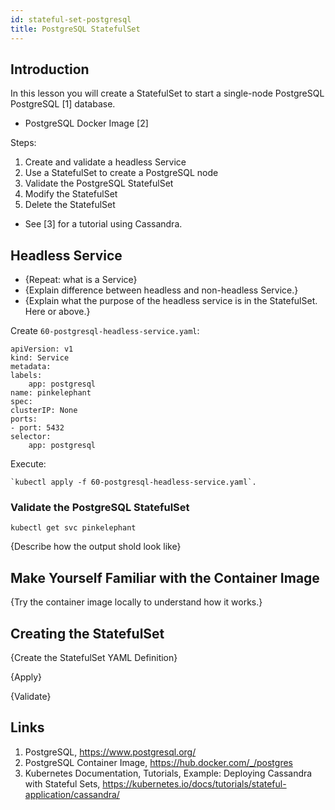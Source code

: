 ```yaml
---
id: stateful-set-postgresql
title: PostgreSQL StatefulSet
---
```


## Introduction

In this lesson you will create a StatefulSet to start a single-node PostgreSQL PostgreSQL [1] database. 

* PostgreSQL Docker Image [2]

Steps:

1. Create and validate a headless Service
2. Use a StatefulSet to create a PostgreSQL node
3. Validate the PostgreSQL StatefulSet
4. Modify the StatefulSet
4. Delete the StatefulSet

* See [3] for a tutorial using Cassandra.

## Headless Service

* {Repeat: what is a Service}
* {Explain difference between headless and non-headless Service.}
* {Explain what the purpose of the headless service is in the StatefulSet. Here or above.}

Create `60-postgresql-headless-service.yaml`:

    apiVersion: v1
    kind: Service
    metadata:
    labels:
        app: postgresql
    name: pinkelephant
    spec:
    clusterIP: None
    ports:
    - port: 5432
    selector:
        app: postgresql

Execute:

    `kubectl apply -f 60-postgresql-headless-service.yaml`.

### Validate the PostgreSQL StatefulSet

    kubectl get svc pinkelephant

{Describe how the output shold look like}

## Make Yourself Familiar with the Container Image

{Try the container image locally to understand how it works.}

## Creating the StatefulSet

{Create the StatefulSet YAML Definition}

{Apply}

{Validate}


## Links

1. PostgreSQL, https://www.postgresql.org/
2. PostgreSQL Container Image, https://hub.docker.com/_/postgres
3. Kubernetes Documentation, Tutorials, Example: Deploying Cassandra with Stateful Sets, https://kubernetes.io/docs/tutorials/stateful-application/cassandra/
